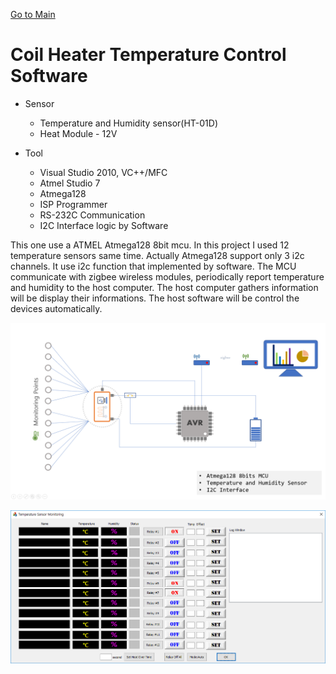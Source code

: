 [Go to Main](readme.md)
# Coil Heater Temperature Control Software

* Sensor
  - Temperature and Humidity sensor(HT-01D)
  - Heat Module - 12V
  
* Tool 
  - Visual Studio 2010, VC++/MFC
  - Atmel Studio 7
  - Atmega128
  - ISP Programmer
  - RS-232C Communication
  - I2C Interface logic by Software

This one use a ATMEL Atmega128 8bit mcu. In this project I used 12 temperature sensors same time. Actually Atmega128 support only 3 i2c channels. It use i2c function that implemented by software. The MCU communicate with zigbee wireless modules, periodically report temperature and humidity to the host computer. The host computer gathers information will be display their informations.
The host software will be control the devices automatically.

![Image](/images/SensorMonitorBD.png)

![Image](/images/TSM.PNG)
